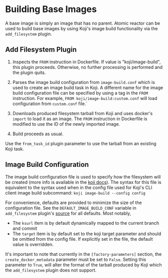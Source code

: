 # Building Base Images

A base image is simply an image that has no parent. Atomic reactor can be
used to build base images by using Koji's image build functionality via
the `add_filesystem` plugin.

## Add Filesystem Plugin

1. Inspects the `FROM` instruction in Dockerfile. If value is
   "koji/image-build", this plugin proceeds. Otherwise, no further processing is
   performed and the plugin quits.

1. Parses the image build configuration from `image-build.conf` which is used
  to create an image build task in Koji. A different name for the image build
  configuration file can be specified by using a tag in the `FROM` instruction.
  For example, `FROM koji/image-build:custom.conf` will load configuration
  from `custom.conf` file.`

1. Downloads produced filesystem tarball from Koji and uses docker's `import`
  to load it as an image. The `FROM` instruction in Dockerfile is modified
  to use the ID of the newly imported image.

1. Build proceeds as usual.

Use the `from_task_id` plugin parameter to use the tarball from an existing
Koji task.

## Image Build Configuration

The image build configuration file is used to specify how the filesystem will
be created (more info is available in the [koji docs][]).
The syntax for this file is equivalent to the syntax used when in the config
file used for Koji's CLI client image build subcommand:
`koji image-build --config config`

For convenience, defaults are provided to minimize the size of the configuration
file. See the `DEFAULT_IMAGE_BUILD_CONF` variable in `add_filesystem` plugin's
[source][] for all defaults.
Most notably,

- The `ksurl` item is by default dynamically mapped to the current branch and
  commit
- The `target` item is by default set to the koji target parameter and should
  be omitted from the config file. If explicitly set in the file, the default
  value is overridden.

It's important to note that currently in the `[factory-parameters]` section,
the `create_docker_metadata` parameter must be set to `False`. Setting this
parameter to `True`, will alter the format of the tarball produced by Koji which
the `add_filesystem` plugin does not support.

[koji docs]: https://docs.pagure.org/koji/image_build/#building-disk-images
[source]: ../atomic_reactor/plugins/pre_add_filesystem.py
